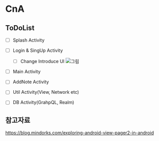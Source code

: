 # CnA
## ToDoList

 - [ ] Splash Activity 
 - [ ] Login & SingUp Activity
   - [ ] Change Introduce UI ![그림](https://s3.ap-south-1.amazonaws.com/mindorks-server-uploads/exploring-android-viewpager2-intro.jpg)
 - [ ] Main Activity
 - [ ] AddNote Activity
 - [ ] Util Activity(View, Network etc)
 - [ ] DB Activity(GrahpQL, Realm)


## 참고자료
https://blog.mindorks.com/exploring-android-view-pager2-in-android